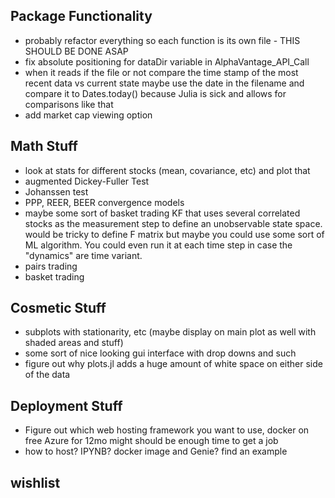 ## Package Functionality
- probably refactor everything so each function is its own file - THIS SHOULD BE DONE ASAP
- fix absolute positioning for dataDir variable in AlphaVantage_API_Call
- when it reads if the file or not compare the time stamp of the most recent data vs current state
	maybe use the date in the filename and compare it to Dates.today() because Julia is sick and 
	allows for comparisons like that
- add market cap viewing option

## Math Stuff
- look at stats for different stocks (mean, covariance, etc) and plot that
- augmented Dickey-Fuller Test
- Johanssen test
- PPP, REER, BEER convergence models
- maybe some sort of basket trading KF that uses several correlated stocks as the measurement step to define an unobservable state space. 
	would be tricky to define F matrix but maybe you could use some sort of ML algorithm. You could even run it at each time step in case
	the "dynamics" are time variant. 
- pairs trading
- basket trading

## Cosmetic Stuff
- subplots with stationarity, etc (maybe display on main plot as well with shaded areas and stuff)
- some sort of nice looking gui interface with drop downs and such
- figure out why plots.jl adds a huge amount of white space on either side of the data

## Deployment Stuff
- Figure out which web hosting framework you want to use, docker on free Azure for 12mo might should be enough time to get a job
- how to host? IPYNB? docker image and Genie? find an example

## wishlist

